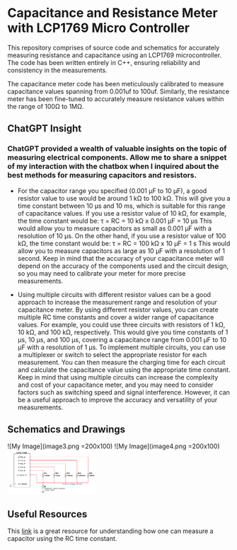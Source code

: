 # Capacitance and Resistance Meter with LCP1769 Micro Controller

This repository comprises of source code and schematics for accurately measuring resistance and capacitance using an LCP1769 microcontroller. The code has been written entirely in C++, ensuring reliability and consistency in the measurements.

The capacitance meter code has been meticulously calibrated to measure capacitance values spanning from 0.001uf to 100uf. Similarly, the resistance meter has been fine-tuned to accurately measure resistance values within the range of 100Ω to 1MΩ.

## ChatGPT Insight

### ChatGPT provided a wealth of valuable insights on the topic of measuring electrical components. Allow me to share a snippet of my interaction with the chatbox when I inquired about the best methods for measuring capacitors and resistors.

* For the capacitor range you specified (0.001 μF to 10 μF), a good resistor value to use would be around 1 kΩ to 100 kΩ. 
This will give you a time constant between 10 μs and 10 ms, which is suitable for this range of capacitance values.
If you use a resistor value of 10 kΩ, for example, the time constant would be: τ = RC = 10 kΩ x 0.001 μF = 10 μs
This would allow you to measure capacitors as small as 0.001 μF with a resolution of 10 μs.
On the other hand, if you use a resistor value of 100 kΩ, the time constant would be: τ = RC = 100 kΩ x 10 μF = 1 s
This would allow you to measure capacitors as large as 10 μF with a resolution of 1 second. Keep in mind that the accuracy 
of your capacitance meter will depend on the accuracy of the components used and the circuit design, so you may need to calibrate 
your meter for more precise measurements. 

* Using multiple circuits with different resistor values can be a good approach to increase the measurement range and resolution of 
your capacitance meter. By using different resistor values, you can create multiple RC time constants and cover a wider range of 
capacitance values. For example, you could use three circuits with resistors of 1 kΩ, 10 kΩ, and 100 kΩ, respectively. This would 
give you time constants of 1 μs, 10 μs, and 100 μs, covering a capacitance range from 0.001 μF to 10 μF with a resolution of 1 μs.
To implement multiple circuits, you can use a multiplexer or switch to select the appropriate resistor for each measurement. You can 
then measure the charging time for each circuit and calculate the capacitance value using the appropriate time constant.
Keep in mind that using multiple circuits can increase the complexity and cost of your capacitance meter, and you may need to consider
factors such as switching speed and signal interference. However, it can be a useful approach to improve the accuracy and versatility of 
your measurements.

## Schematics and Drawings

![My Image](image3.png =200x100)
![My Image](image4.png =200x100)
<img src="image3.png" alt="My Image" width="200" height="100">


## Useful Resources 

This [link](https://www.eecs.tufts.edu/~dsculley/tutorial/rc/rc3.html#:~:text=The%20RC%20time%20constant%20is,the%20resistance%20R%2C%20in%20Ohms) is a great resource for understanding how one can measure a capacitor using the RC time constant.





